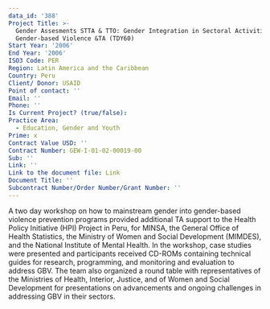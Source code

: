 ```yaml
---
data_id: '388'
Project Title: >-
  Gender Assesments STTA & TTO: Gender Integration in Sectoral Activities:
  Gender-based Violence &TA (TDY60)
Start Year: '2006'
End Year: '2006'
ISO3 Code: PER
Region: Latin America and the Caribbean
Country: Peru
Client/ Donor: USAID
Point of contact: ''
Email: ''
Phone: ''
Is Current Project? (true/false): 
Practice Area:
  - Education, Gender and Youth
Prime: x
Contract Value USD: ''
Contract Number: GEW-I-01-02-00019-00
Sub: ''
Link: ''
Link to the document file: Link
Document Title: ''
Subcontract Number/Order Number/Grant Number: ''
---
```


A two day workshop on how to mainstream gender into gender-based violence prevention programs provided additional TA support to the Health Policy Initiative (HPI) Project in Peru, for MINSA, the General Office of Health Statistics, the Ministry of Women and Social Development (MIMDES), and the National Institute of Mental Health. In the workshop, case studies were presented and participants received CD-ROMs containing technical guides for research, programming, and monitoring and evaluation to address GBV. The team also organized a round table with representatives of the Ministries of Health, Interior, Justice, and of Women and Social Development for presentations on advancements and ongoing challenges in addressing GBV in their sectors.